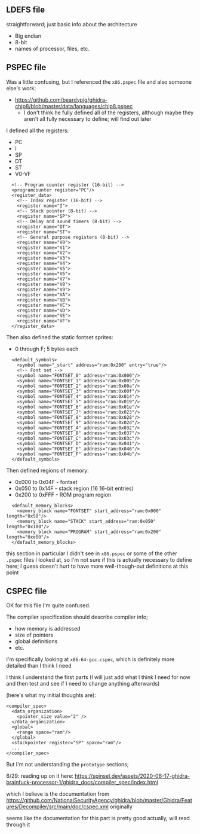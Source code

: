## LDEFS file
straightforward; just basic info about the architecture
- Big endian
- 8-bit
- names of processor, files, etc.

## PSPEC file
Was a little confusing, but I referenced the `x86.pspec` file and also someone else's work:
- https://github.com/beardypig/ghidra-chip8/blob/master/data/languages/chip8.pspec
	- I don't think he fully defined all of the registers, although maybe they aren't all fully necessary to define; will find out later

I defined all the registers:
- PC
- I
- SP
- DT
- ST
- V0-VF
```
  <!-- Program counter register (16-bit) -->
  <programcounter register="PC"/>
  <register_data>
    <!-- Index register (16-bit) -->
    <register name="I">
    <!-- Stack pointer (8-bit) -->
    <register name="SP">
    <!-- Delay and sound timers (8-bit) -->
    <register name="DT">
    <register name="ST">
    <!-- General purpose registers (8-bit) -->
    <register name="V0">
    <register name="V1">
    <register name="V2">
    <register name="V3">
    <register name="V4">
    <register name="V5">
    <register name="V6">
    <register name="V7">
    <register name="V8">
    <register name="V9">
    <register name="VA">
    <register name="VB">
    <register name="VC">
    <register name="VD">
    <register name="VE">
    <register name="VF">
  </register_data>
```

Then also defined the static fontset sprites:
- 0 through F; 5 bytes each
```
  <default_symbols>
    <symbol name="_start" address="ram:0x200" entry="true"/>
    <!-- Font set -->
    <symbol name="FONTSET_0" address="ram:0x000"/>
    <symbol name="FONTSET_1" address="ram:0x005"/>
    <symbol name="FONTSET_2" address="ram:0x00a"/>
    <symbol name="FONTSET_3" address="ram:0x00f"/>
    <symbol name="FONTSET_4" address="ram:0x014"/>
    <symbol name="FONTSET_5" address="ram:0x019"/>
    <symbol name="FONTSET_6" address="ram:0x01e"/>
    <symbol name="FONTSET_7" address="ram:0x023"/>
    <symbol name="FONTSET_8" address="ram:0x028"/>
    <symbol name="FONTSET_9" address="ram:0x02d"/>
    <symbol name="FONTSET_A" address="ram:0x032"/>
    <symbol name="FONTSET_B" address="ram:0x037"/>
    <symbol name="FONTSET_C" address="ram:0x03c"/>
    <symbol name="FONTSET_D" address="ram:0x041"/>
    <symbol name="FONTSET_E" address="ram:0x046"/>
    <symbol name="FONTSET_F" address="ram:0x04b"/>
  </default_symbols>
```

Then defined regions of memory:
- 0x000 to 0x04F - fontset
- 0x050 to 0x14F - stack region (16 16-bit entries)
- 0x200 to 0xFFF - ROM program region
```
  <default_memory_blocks>
    <memory_block name="FONTSET" start_address="ram:0x000" length="0x50"/>
    <memory_block name="STACK" start_address="ram:0x050" length="0x100"/>
    <memory_block name="PROGRAM" start_address="ram:0x200" length="0xe00"/>
  </default_memory_blocks>
```
this section in particular I didn't see in `x86.pspec` or some of the other `.pspec` files I looked at, so I'm not sure if this is actually necessary to define here; I guess doesn't hurt to have more well-though-out definitions at this point

## CSPEC file
OK for this file I'm quite confused.

The compiler specification should describe compiler info;
- how memory is addressed
- size of pointers
- global definitions
- etc.

I'm specifically looking at `x86-64-gcc.cspec`, which is definitely more detailed than I think I need

I think I understand the first parts (I will just add what I think I need for now and then test and see if I need to change anything afterwards)

(here's what my initial thoughts are):
```
<compiler_spec>
  <data_organization>
	<pointer_size value="2" />
  </data_organization>
  <global>
    <range space="ram"/>
  </global>
  <stackpointer register="SP" space="ram"/>
  ...
</compiler_spec>
```

But I'm not understanding the `prototype` sections;

6/29: reading up on it here: https://spinsel.dev/assets/2020-06-17-ghidra-brainfuck-processor-1/ghidra_docs/compiler_spec/index.html

which I believe is the documentation from https://github.com/NationalSecurityAgency/ghidra/blob/master/Ghidra/Features/Decompiler/src/main/doc/cspec.xml originally

seems like the documentation for this part is pretty good actually, will read through it